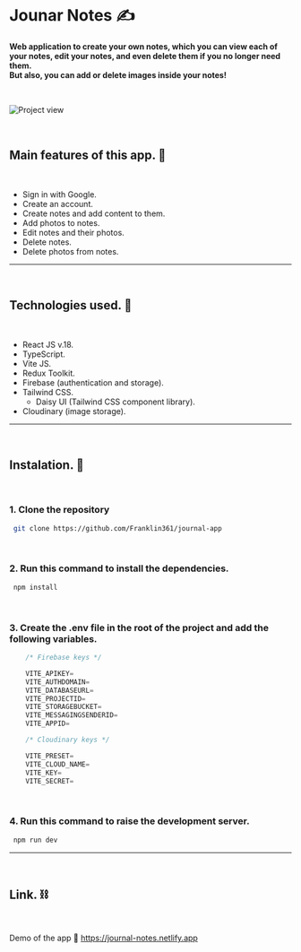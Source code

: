 # Jounar Notes ✍️

**Web application to create your own notes, which you can view each of your notes, edit your notes, and even delete them if you no longer need them.** <br/>
**But also, you can add or delete images inside your notes!**

<br/>

![Project view](https://res.cloudinary.com/dnxchppfm/image/upload/v1655835555/journal-gif_cgevgz.gif)

<br/>

## Main features of this app. 🧐
<br/>

- Sign in with Google.
- Create an account.
- Create notes and add content to them.
- Add photos to notes.
- Edit notes and their photos.
- Delete notes.
- Delete photos from notes.

---
<br/>

## Technologies used. 🧪
<br/>

-  React JS v.18.
-  TypeScript.
-  Vite JS.
-  Redux Toolkit.
-  Firebase (authentication and storage).
-  Tailwind CSS.
    - Daisy UI (Tailwind CSS component library).
-  Cloudinary (image storage).

---
<br/>

## Instalation. 🚀
<br/>

### 1. Clone the repository

```bash
 git clone https://github.com/Franklin361/journal-app
```
<br/>

### 2. Run this command to install the dependencies.

```bash
 npm install
```
<br/>

### 3. Create the **.env** file in the root of the project and add the following variables.

```js
    /* Firebase keys */

    VITE_APIKEY=
    VITE_AUTHDOMAIN=
    VITE_DATABASEURL=
    VITE_PROJECTID=
    VITE_STORAGEBUCKET=
    VITE_MESSAGINGSENDERID=
    VITE_APPID=

    /* Cloudinary keys */

    VITE_PRESET= 
    VITE_CLOUD_NAME=
    VITE_KEY=
    VITE_SECRET=
```
<br/>

### 4. Run this command to raise the development server.

```bash
 npm run dev
```
---
<br/>

## Link. ⛓️
<br/>

Demo of the app 🔗 https://journal-notes.netlify.app
